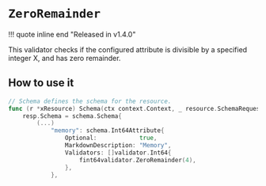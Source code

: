 # `ZeroRemainder`

!!! quote inline end "Released in v1.4.0"

This validator checks if the configured attribute is divisible by a specified integer X, and has zero remainder.

## How to use it

```go
// Schema defines the schema for the resource.
func (r *xResource) Schema(ctx context.Context, _ resource.SchemaRequest, resp *resource.SchemaResponse) {
    resp.Schema = schema.Schema{
        (...)
            "memory": schema.Int64Attribute{
                Optional:            true,
                MarkdownDescription: "Memory",
                Validators: []validator.Int64{
                    fint64validator.ZeroRemainder(4),
                },
            },
```
